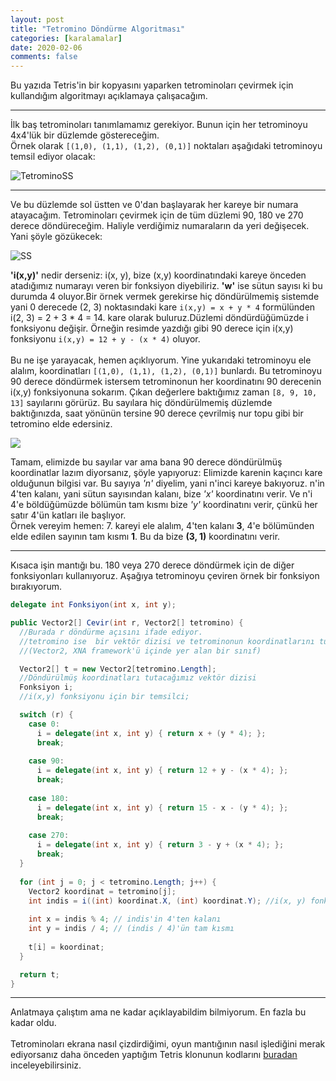 ```yaml
---
layout: post
title: "Tetromino Döndürme Algoritması"
categories: [karalamalar]
date: 2020-02-06
comments: false
---
```


Bu yazıda Tetris'in bir kopyasını yaparken tetrominoları çevirmek için kullandığım algoritmayı açıklamaya çalışacağım.

---

İlk baş tetrominoları tanımlamamız gerekiyor. Bunun için her tetrominoyu 4x4'lük bir düzlemde göstereceğim.<br>
Örnek olarak `[(1,0), (1,1), (1,2), (0,1)]` noktaları aşağıdaki tetrominoyu temsil ediyor olacak:

![TetrominoSS](../../../../assets/img/tetro-t.jpg)

---

Ve bu düzlemde sol üstten ve 0'dan başlayarak her kareye bir numara atayacağım. Tetrominoları çevirmek için de tüm düzlemi 90, 180 ve 270 derece döndüreceğim. Haliyle verdiğimiz numaraların da yeri değişecek. Yani şöyle gözükecek:

![SS](../../../../assets/img/tetromino4x4.jpg)

**'i(x,y)'** nedir derseniz: i(x, y), bize (x,y) koordinatındaki kareye önceden atadığımız numarayı veren bir fonksiyon diyebiliriz. **'w'** ise sütun sayısı ki bu durumda 4 oluyor.Bir örnek vermek gerekirse hiç döndürülmemiş sistemde yani 0 derecede (2, 3) noktasındaki kare `i(x,y) = x + y * 4` formülünden i(2, 3) = 2 + 3 * 4 = 14. kare olarak buluruz.Düzlemi döndürdüğümüzde i fonksiyonu değişir. Örneğin resimde yazdığı gibi 90 derece için i(x,y) fonksiyonu `i(x,y) = 12 + y - (x * 4)` oluyor.
<br> <br>
Bu ne işe yarayacak, hemen açıklıyorum. Yine yukarıdaki tetrominoyu ele alalım, koordinatları `[(1,0), (1,1), (1,2), (0,1)]` bunlardı. Bu tetrominoyu 90 derece döndürmek istersem tetrominonun her koordinatını 90 derecenin i(x,y) fonksiyonuna sokarım. Çıkan değerlere baktığımız zaman `[8, 9, 10, 13]` sayılarını görürüz. Bu sayılara hiç döndürülmemiş düzlemde baktığınızda, saat yönünün tersine 90 derece çevrilmiş nur topu gibi bir tetromino elde edersiniz.

![](../../../../assets/img/transtetro.jpg)

Tamam, elimizde bu sayılar var ama bana 90 derece döndürülmüş koordinatlar lazım diyorsanız, şöyle yapıyoruz: Elimizde karenin kaçıncı kare olduğunun bilgisi var.
Bu sayıya *'n'* diyelim, yani n'inci kareye bakıyoruz. n'in 4'ten kalanı, yani sütun sayısından kalanı, bize *'x'* koordinatını verir. Ve n'i 4'e böldüğümüzde bölümün tam kısmı bize *'y'* koordinatını verir, çünkü her satır 4'ün katları ile başlıyor. <br>
Örnek vereyim hemen: 7. kareyi ele alalım, 4'ten kalanı **3**, 4'e bölümünden elde edilen sayının tam kısmı **1**. Bu da bize **(3, 1)** koordinatını verir.

--- 

Kısaca işin mantığı bu. 180 veya 270 derece döndürmek için de diğer fonksiyonları kullanıyoruz. Aşağıya tetrominoyu çeviren örnek bir fonksiyon bırakıyorum.

```csharp
delegate int Fonksiyon(int x, int y);

public Vector2[] Cevir(int r, Vector2[] tetromino) {
  //Burada r döndürme açısını ifade ediyor.
  //tetromino ise  bir vektör dizisi ve tetrominonun koordinatlarını tutuyor.
  //(Vector2, XNA framework'ü içinde yer alan bir sınıf)

  Vector2[] t = new Vector2[tetromino.Length];
  //Döndürülmüş koordinatları tutacağımız vektör dizisi
  Fonksiyon i;
  //i(x,y) fonksiyonu için bir temsilci;

  switch (r) {
    case 0:
      i = delegate(int x, int y) { return x + (y * 4); };
      break;
        
    case 90:
      i = delegate(int x, int y) { return 12 + y - (x * 4); }; 
      break;
        
    case 180:
      i = delegate(int x, int y) { return 15 - x - (y * 4); }; 
      break;
        
    case 270:
      i = delegate(int x, int y) { return 3 - y + (x * 4); };
      break;
  }
  
  for (int j = 0; j < tetromino.Length; j++) {
    Vector2 koordinat = tetromino[j];
    int indis = i((int) koordinat.X, (int) koordinat.Y); //i(x, y) fonksiyonu
    
    int x = indis % 4; // indis'in 4'ten kalanı
    int y = indis / 4; // (indis / 4)'ün tam kısmı
    
    t[i] = koordinat;
  }

  return t;
}
```

---

Anlatmaya çalıştım ama ne kadar açıklayabildim bilmiyorum. En fazla bu kadar oldu.<br><br>
Tetrominoları ekrana nasıl çizdirdiğimi, oyun mantığının nasıl işlediğini merak ediyorsanız daha önceden yaptığım Tetris klonunun kodlarını [buradan](https://github.com/aeren108/tetris) inceleyebilirsiniz.

